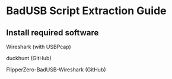 <h1>BadUSB Script Extraction Guide</h1>

<h2>Install required software</h2>
<p>Wireshark (with USBPcap)</p>
<p>duckhunt (GitHub)</p>
<p>FlipperZero-BadUSB-Wireshark (GitHub)</p>
